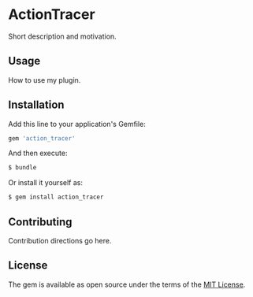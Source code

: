 # ActionTracer
Short description and motivation.

## Usage
How to use my plugin.

## Installation
Add this line to your application's Gemfile:

```ruby
gem 'action_tracer'
```

And then execute:
```bash
$ bundle
```

Or install it yourself as:
```bash
$ gem install action_tracer
```

## Contributing
Contribution directions go here.

## License
The gem is available as open source under the terms of the [MIT License](http://opensource.org/licenses/MIT).
